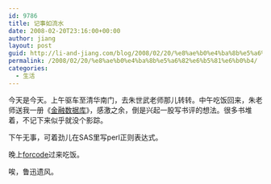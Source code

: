 ```yaml
---
id: 9786
title: 记事如流水
date: 2008-02-20T23:16:00+00:00
author: jiang
layout: post
guid: http://li-and-jiang.com/blog/2008/02/20/%e8%ae%b0%e4%ba%8b%e5%a6%82%e6%b5%81%e6%b0%b4/
permalink: /2008/02/20/%e8%ae%b0%e4%ba%8b%e5%a6%82%e6%b5%81%e6%b0%b4/
categories:
  - 生活
---
```

今天是今天。上午驱车至清华南门，去朱世武老师那儿转转。中午吃饭回来，朱老师送我一册《<a href="http://www.china-pub.com/823559" target="_blank">金融数据库</a>》，感激之余，倒是兴起一股写书评的想法。很多书堆着，不记下来似乎就没个影踪。 

下午无事，可着劲儿在SAS里写perl正则表达式。 

晚上<a href="http://www.qixianglu.cn/" target="_blank">forcode</a>过来吃饭。 

唉，鲁迅遗风。